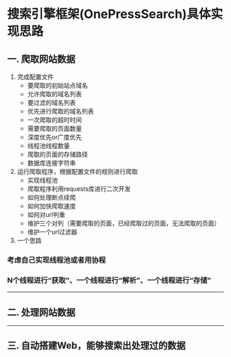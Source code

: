 # 搜索引擎框架(OnePressSearch)具体实现思路 
## 一. 爬取网站数据
1. 完成配置文件
    - 要爬取的初始站点域名
    - 允许爬取的域名列表
    - 要过滤的域名列表
    - 优先进行爬取的域名列表
    - 一次爬取的超时时间
    - 需要爬取的页面数量
    - 深度优先or广度优先
    - 线程池线程数量
    - 爬取的页面的存储路径
    - 数据库连接字符串
2. 运行爬取程序，根据配置文件的规则进行爬取
    - 实现线程池
    - 爬取程序利用requests库进行二次开发
    - 如何处理断点续爬
    - 如何加快爬取速度
    - 如何对url判重
    - 维护三个对列（需要爬取的页面，已经爬取过的页面，无法爬取的页面）
    - 维护一个url过滤器
3. 一个思路
### 考虑自己实现线程池或者用协程
### N个线程进行“获取”、一个线程进行“解析”、一个线程进行“存储”
***
## 二. 处理网站数据
***
## 三. 自动搭建Web，能够搜索出处理过的数据
